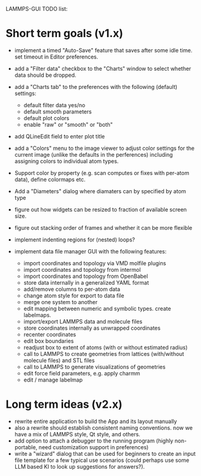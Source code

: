 LAMMPS-GUI TODO list:

# Short term goals (v1.x)

- implement a timed "Auto-Save" feature that saves after some idle time.  set timeout in Editor preferences.
- add a "Filter data" checkbox to the "Charts" window to select whether data should be dropped.
- add a "Charts tab" to the preferences with the following (default) settings:
  - default filter data yes/no
  - default smooth parameters
  - default plot colors
  - enable "raw" or "smooth" or "both"
- add QLineEdit field to enter plot title
- add a "Colors" menu to the image viewer to adjust color settings for the
  current image (unlike the defaults in the perferences) including assigning
  colors to individual atom types.
- Support color by property (e.g. scan computes or fixes with per-atom data), define colormaps etc.
- Add a "Diameters" dialog where diamaters can by specified by atom type
- figure out how widgets can be resized to fraction of available screen size.
- figure out stacking order of frames and whether it can be more flexible

- implement indenting regions for (nested) loops?
- implement data file manager GUI with the following features:
   - import coordinates and topology via VMD molfile plugins
   - import coordinates and topology from intermol
   - import coordinates and topology from OpenBabel
   - store data internally in a generalized YAML format
   - add/remove columns to per-atom data
   - change atom style for export to data file
   - merge one system to another
   - edit mapping between numeric and symbolic types. create labelmaps.
   - import/export LAMMPS data and molecule files
   - store coordinates internally as unwrapped coordinates
   - recenter coordinates
   - edit box boundaries
   - readjust box to extent of atoms (with or without estimated radius)
   - call to LAMMPS to create geometries from lattices (with/without molecule files) and STL files
   - call to LAMMPS to generate visualizations of geometries
   - edit force field parameters, e.g. apply charmm
   - edit / manage labelmap

# Long term ideas (v2.x)
- rewrite entire application to build the App and its layout manually
- also a rewrite should establish consistent naming conventions. now we have a mix of LAMMPS style, Qt style, and others.
- add option to attach a debugger to the running program (highly non-portable, need customization support in preferences)
- write a "wizard" dialog that can be used for beginners to create an input file template for a few typical use scenarios
  (could perhaps use some LLM based KI to look up suggestions for answers?).
